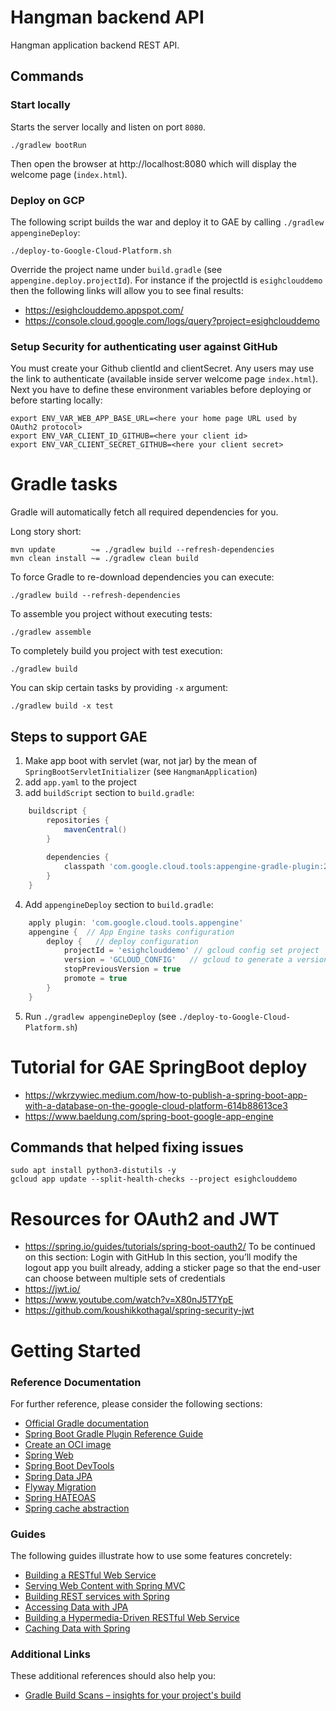 # Hangman backend API

Hangman application backend REST API.

## Commands

### Start locally

Starts the server locally and listen on port `8080`. 

    ./gradlew bootRun

Then open the browser at http://localhost:8080 which will display the welcome page (`index.html`).

### Deploy on GCP

The following script builds the war and deploy it to GAE by calling `./gradlew appengineDeploy`:

    ./deploy-to-Google-Cloud-Platform.sh

Override the project name under `build.gradle` (see `appengine.deploy.projectId`). For instance if the projectId is `esighclouddemo` then the following links
will allow you to see final results:

* https://esighclouddemo.appspot.com/
* https://console.cloud.google.com/logs/query?project=esighclouddemo

### Setup Security for authenticating user against GitHub

You must create your Github clientId and clientSecret. Any users may use the link to authenticate (available inside server welcome page `index.html`).
Next you have to define these environment variables before deploying or before starting locally:

    export ENV_VAR_WEB_APP_BASE_URL=<here your home page URL used by OAuth2 protocol>
    export ENV_VAR_CLIENT_ID_GITHUB=<here your client id>
    export ENV_VAR_CLIENT_SECRET_GITHUB=<here your client secret>

# Gradle tasks

Gradle will automatically fetch all required dependencies for you.

Long story short:

    mvn update        ~= ./gradlew build --refresh-dependencies
    mvn clean install ~= ./gradlew clean build

To force Gradle to re-download dependencies you can execute:

    ./gradlew build --refresh-dependencies

To assemble you project without executing tests:

    ./gradlew assemble

To completely build you project with test execution:

    ./gradlew build

You can skip certain tasks by providing `-x` argument:

    ./gradlew build -x test


## Steps to support GAE

1. Make app boot with servlet (war, not jar) by the mean of `SpringBootServletInitializer` (see `HangmanApplication`)
2. add `app.yaml` to the project
3. add `buildScript` section to `build.gradle`:
```groovy
    buildscript {
        repositories {
            mavenCentral()
        }
    
        dependencies {
            classpath 'com.google.cloud.tools:appengine-gradle-plugin:2.2.0'
        }
    }
```
4. Add `appengineDeploy` section to `build.gradle`:
```groovy
    apply plugin: 'com.google.cloud.tools.appengine'
    appengine {  // App Engine tasks configuration
        deploy {   // deploy configuration
            projectId = 'esighclouddemo' // gcloud config set project
            version = 'GCLOUD_CONFIG'   // gcloud to generate a version
            stopPreviousVersion = true
            promote = true
        }
    }
```
5. Run `./gradlew appengineDeploy` (see `./deploy-to-Google-Cloud-Platform.sh`)

# Tutorial for GAE SpringBoot deploy

* https://wkrzywiec.medium.com/how-to-publish-a-spring-boot-app-with-a-database-on-the-google-cloud-platform-614b88613ce3
* https://www.baeldung.com/spring-boot-google-app-engine

## Commands that helped fixing issues

    sudo apt install python3-distutils -y
    gcloud app update --split-health-checks --project esighclouddemo

# Resources for OAuth2 and JWT

* https://spring.io/guides/tutorials/spring-boot-oauth2/
  To be continued on this section: Login with GitHub
    In this section, you’ll modify the logout app you built already, adding a sticker page so that the end-user can choose between multiple sets of credentials 
* https://jwt.io/
* https://www.youtube.com/watch?v=X80nJ5T7YpE
* https://github.com/koushikkothagal/spring-security-jwt


# Getting Started

### Reference Documentation
For further reference, please consider the following sections:

* [Official Gradle documentation](https://docs.gradle.org)
* [Spring Boot Gradle Plugin Reference Guide](https://docs.spring.io/spring-boot/docs/2.4.3/gradle-plugin/reference/html/)
* [Create an OCI image](https://docs.spring.io/spring-boot/docs/2.4.3/gradle-plugin/reference/html/#build-image)
* [Spring Web](https://docs.spring.io/spring-boot/docs/2.4.3/reference/htmlsingle/#boot-features-developing-web-applications)
* [Spring Boot DevTools](https://docs.spring.io/spring-boot/docs/2.4.3/reference/htmlsingle/#using-boot-devtools)
* [Spring Data JPA](https://docs.spring.io/spring-boot/docs/2.4.3/reference/htmlsingle/#boot-features-jpa-and-spring-data)
* [Flyway Migration](https://docs.spring.io/spring-boot/docs/2.4.3/reference/htmlsingle/#howto-execute-flyway-database-migrations-on-startup)
* [Spring HATEOAS](https://docs.spring.io/spring-boot/docs/2.4.3/reference/htmlsingle/#boot-features-spring-hateoas)
* [Spring cache abstraction](https://docs.spring.io/spring-boot/docs/2.4.3/reference/htmlsingle/#boot-features-caching)

### Guides
The following guides illustrate how to use some features concretely:

* [Building a RESTful Web Service](https://spring.io/guides/gs/rest-service/)
* [Serving Web Content with Spring MVC](https://spring.io/guides/gs/serving-web-content/)
* [Building REST services with Spring](https://spring.io/guides/tutorials/bookmarks/)
* [Accessing Data with JPA](https://spring.io/guides/gs/accessing-data-jpa/)
* [Building a Hypermedia-Driven RESTful Web Service](https://spring.io/guides/gs/rest-hateoas/)
* [Caching Data with Spring](https://spring.io/guides/gs/caching/)

### Additional Links
These additional references should also help you:

* [Gradle Build Scans – insights for your project's build](https://scans.gradle.com#gradle)

